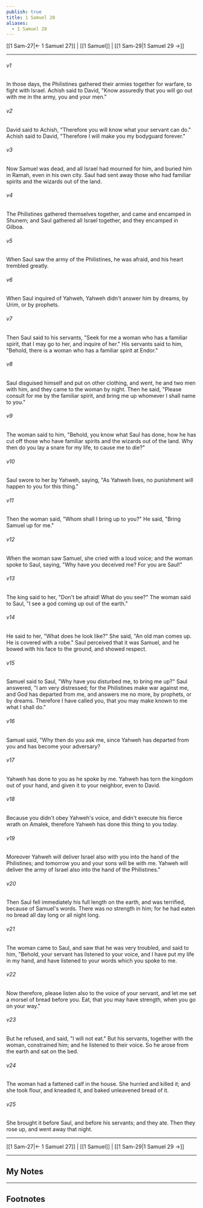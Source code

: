 ```yaml
---
publish: true
title: 1 Samuel 28
aliases:
  - 1 Samuel 28
---
```


[[1 Sam-27|← 1 Samuel 27]] | [[1 Samuel]] | [[1 Sam-29|1 Samuel 29 →]]
***



###### v1 
In those days, the Philistines gathered their armies together for warfare, to fight with Israel. Achish said to David, "Know assuredly that you will go out with me in the army, you and your men." 

###### v2 
David said to Achish, "Therefore you will know what your servant can do." Achish said to David, "Therefore I will make you my bodyguard forever." 

###### v3 
Now Samuel was dead, and all Israel had mourned for him, and buried him in Ramah, even in his own city. Saul had sent away those who had familiar spirits and the wizards out of the land. 

###### v4 
The Philistines gathered themselves together, and came and encamped in Shunem; and Saul gathered all Israel together, and they encamped in Gilboa. 

###### v5 
When Saul saw the army of the Philistines, he was afraid, and his heart trembled greatly. 

###### v6 
When Saul inquired of Yahweh, Yahweh didn't answer him by dreams, by Urim, or by prophets. 

###### v7 
Then Saul said to his servants, "Seek for me a woman who has a familiar spirit, that I may go to her, and inquire of her." His servants said to him, "Behold, there is a woman who has a familiar spirit at Endor." 

###### v8 
Saul disguised himself and put on other clothing, and went, he and two men with him, and they came to the woman by night. Then he said, "Please consult for me by the familiar spirit, and bring me up whomever I shall name to you." 

###### v9 
The woman said to him, "Behold, you know what Saul has done, how he has cut off those who have familiar spirits and the wizards out of the land. Why then do you lay a snare for my life, to cause me to die?" 

###### v10 
Saul swore to her by Yahweh, saying, "As Yahweh lives, no punishment will happen to you for this thing." 

###### v11 
Then the woman said, "Whom shall I bring up to you?" He said, "Bring Samuel up for me." 

###### v12 
When the woman saw Samuel, she cried with a loud voice; and the woman spoke to Saul, saying, "Why have you deceived me? For you are Saul!" 

###### v13 
The king said to her, "Don't be afraid! What do you see?" The woman said to Saul, "I see a god coming up out of the earth." 

###### v14 
He said to her, "What does he look like?" She said, "An old man comes up. He is covered with a robe." Saul perceived that it was Samuel, and he bowed with his face to the ground, and showed respect. 

###### v15 
Samuel said to Saul, "Why have you disturbed me, to bring me up?" Saul answered, "I am very distressed; for the Philistines make war against me, and God has departed from me, and answers me no more, by prophets, or by dreams. Therefore I have called you, that you may make known to me what I shall do." 

###### v16 
Samuel said, "Why then do you ask me, since Yahweh has departed from you and has become your adversary? 

###### v17 
Yahweh has done to you as he spoke by me. Yahweh has torn the kingdom out of your hand, and given it to your neighbor, even to David. 

###### v18 
Because you didn't obey Yahweh's voice, and didn't execute his fierce wrath on Amalek, therefore Yahweh has done this thing to you today. 

###### v19 
Moreover Yahweh will deliver Israel also with you into the hand of the Philistines; and tomorrow you and your sons will be with me. Yahweh will deliver the army of Israel also into the hand of the Philistines." 

###### v20 
Then Saul fell immediately his full length on the earth, and was terrified, because of Samuel's words. There was no strength in him; for he had eaten no bread all day long or all night long. 

###### v21 
The woman came to Saul, and saw that he was very troubled, and said to him, "Behold, your servant has listened to your voice, and I have put my life in my hand, and have listened to your words which you spoke to me. 

###### v22 
Now therefore, please listen also to the voice of your servant, and let me set a morsel of bread before you. Eat, that you may have strength, when you go on your way." 

###### v23 
But he refused, and said, "I will not eat." But his servants, together with the woman, constrained him; and he listened to their voice. So he arose from the earth and sat on the bed. 

###### v24 
The woman had a fattened calf in the house. She hurried and killed it; and she took flour, and kneaded it, and baked unleavened bread of it. 

###### v25 
She brought it before Saul, and before his servants; and they ate. Then they rose up, and went away that night.

***
[[1 Sam-27|← 1 Samuel 27]] | [[1 Samuel]] | [[1 Sam-29|1 Samuel 29 →]]

---
## My Notes

---
## Footnotes